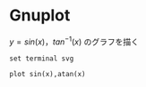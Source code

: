 # Gnuplot

$y=sin(x)，tan^{-1}(x)$ のグラフを描く

```gnuplot {cmd=true output="html"}
set terminal svg

plot sin(x),atan(x)

```
